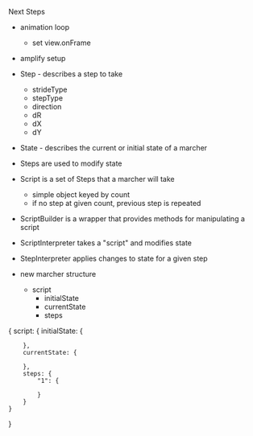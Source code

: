 Next Steps
* animation loop
  * set view.onFrame
* amplify setup


* Step - describes a step to take
    * strideType
    * stepType
    * direction
    * dR
    * dX
    * dY
* State - describes the current or initial state of a marcher
* Steps are used to modify state
* Script is a set of Steps that a marcher will take
    * simple object keyed by count
    * if no step at given count, previous step is repeated
* ScriptBuilder is a wrapper that provides methods for manipulating a script
* ScriptInterpreter takes a "script" and modifies state
* StepInterpreter applies changes to state for a given step
* new marcher structure
    * script
        * initialState
        * currentState
        * steps

{
    script: {
        initialState: {

        },
        currentState: {

        },
        steps: {
            "1": {

            }
        }
    }
}


